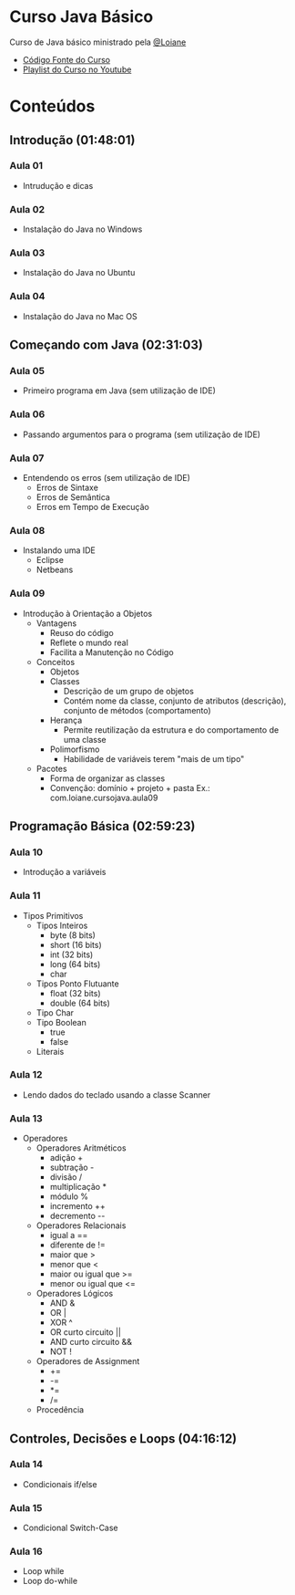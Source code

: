 # Curso Java Básico
Curso de Java básico ministrado pela [@Loiane](https://github.com/loiane)

- [Código Fonte do Curso](https://github.com/loiane/curso-java-basico)
- [Playlist do Curso no Youtube](https://www.youtube.com/watch?v=LnORjqZUMIQ&list=PLGxZ4Rq3BOBq0KXHsp5J3PxyFaBIXVs3r)

# Conteúdos
## Introdução (01:48:01)
### Aula 01
- Intrudução e dicas
### Aula 02
- Instalação do Java no Windows

### Aula 03
- Instalação do Java no Ubuntu

### Aula 04
- Instalação do Java no Mac OS
## Começando com Java (02:31:03)
### Aula 05
- Primeiro programa em Java (sem utilização de IDE)

### Aula 06
- Passando argumentos para o programa (sem utilização de IDE)

### Aula 07
- Entendendo os erros (sem utilização de IDE)
    - Erros de Sintaxe
    - Erros de Semântica
    - Erros em Tempo de Execução
### Aula 08
- Instalando uma IDE
    - Eclipse
    - Netbeans
### Aula 09
- Introdução à Orientação a Objetos
    - Vantagens
        - Reuso do código
        - Reflete o mundo real
        - Facilita a Manutenção no Código
    - Conceitos
        - Objetos
        - Classes
            - Descrição de um grupo de objetos
            - Contém nome da classe, conjunto de atributos (descrição), conjunto de métodos (comportamento)
        - Herança
            - Permite reutilização da estrutura e do comportamento de uma classe
        - Polimorfismo
            - Habilidade de variáveis terem "mais de um tipo"
    - Pacotes
        - Forma de organizar as classes
        - Convenção: domínio + projeto + pasta
        Ex.: com.loiane.cursojava.aula09

## Programação Básica (02:59:23)
### Aula 10
- Introdução a variáveis
### Aula 11
- Tipos Primitivos
    - Tipos Inteiros
        - byte (8 bits)
        - short (16 bits)
        - int (32 bits)
        - long (64 bits)
        - char
    - Tipos Ponto Flutuante
        - float (32 bits)
        - double (64 bits)
    - Tipo Char
    - Tipo Boolean
        - true
        - false
    - Literais
### Aula 12
- Lendo dados do teclado usando a classe Scanner

### Aula 13
- Operadores
    - Operadores Aritméticos
        - adição \+
        - subtração \-
        - divisão \/
        - multiplicação \*
        - módulo \%
        - incremento \++
        - decremento \--
    - Operadores Relacionais
        - igual a ==
        - diferente de !=
        - maior que \>
        - menor que <
        - maior ou igual que >=
        - menor ou igual que <=
    - Operadores Lógicos
        - AND &
        - OR |
        - XOR ^
        - OR curto circuito ||
        - AND curto circuito &&
        - NOT !
    - Operadores de Assignment
        - +=
        - -=
        - *=
        - /=
    - Procedência

## Controles, Decisões e Loops (04:16:12)
### Aula 14
- Condicionais if/else
### Aula 15
- Condicional Switch-Case
### Aula 16
- Loop while
- Loop do-while
